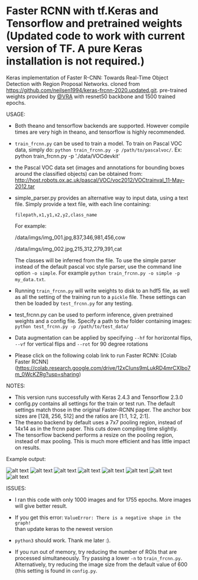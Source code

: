 # Faster RCNN with tf.Keras and Tensorflow and pretrained weights (Updated code to work with current version of TF. A pure Keras installation is not required.)
Keras implementation of Faster R-CNN: Towards Real-Time Object Detection with Region Proposal Networks.
cloned from https://github.com/neilsen1994/keras-frcnn-2020.updated.git.
pre-trained weights provided by [@VRA](https://github.com/vra/keras-frcnn) with resnet50 backbone and 1500 trained epochs.



USAGE:
- Both theano and tensorflow backends are supported. However compile times are very high in theano, and tensorflow is highly recommended.
- `train_frcnn.py` can be used to train a model. To train on Pascal VOC data, simply do:
`python train_frcnn.py -p /path/to/pascalvoc/`. Ex: python train_frcnn.py -p './data/VOCdevkit'
- the Pascal VOC data set (images and annotations for bounding boxes around the classified objects) can be obtained from: http://host.robots.ox.ac.uk/pascal/VOC/voc2012/VOCtrainval_11-May-2012.tar
- simple_parser.py provides an alternative way to input data, using a text file. Simply provide a text file, with each
line containing:

    `filepath,x1,y1,x2,y2,class_name`

    For example:

    /data/imgs/img_001.jpg,837,346,981,456,cow
    
    /data/imgs/img_002.jpg,215,312,279,391,cat

    The classes will be inferred from the file. To use the simple parser instead of the default pascal voc style parser,
    use the command line option `-o simple`. For example `python train_frcnn.py -o simple -p my_data.txt`.

- Running `train_frcnn.py` will write weights to disk to an hdf5 file, as well as all the setting of the training run to a `pickle` file. These
settings can then be loaded by `test_frcnn.py` for any testing.

- test_frcnn.py can be used to perform inference, given pretrained weights and a config file. Specify a path to the folder containing
images:
    `python test_frcnn.py -p /path/to/test_data/`
- Data augmentation can be applied by specifying `--hf` for horizontal flips, `--vf` for vertical flips and `--rot` for 90 degree rotations
- Please click on the following colab link to run Faster RCNN:
[Colab Faster RCNN] (https://colab.research.google.com/drive/12xCIuns9mLukRD4mrCXIbo7m_0WcKZRg?usp=sharing)



NOTES:
- This version runs successfully with Keras 2.4.3 and Tensorflow 2.3.0
- config.py contains all settings for the train or test run. The default settings match those in the original Faster-RCNN
paper. The anchor box sizes are [128, 256, 512] and the ratios are [1:1, 1:2, 2:1].
- The theano backend by default uses a 7x7 pooling region, instead of 14x14 as in the frcnn paper. This cuts down compiling time slightly.
- The tensorflow backend performs a resize on the pooling region, instead of max pooling. This is much more efficient and has little impact on results.


Example output:

![alt text](https://github.com/neilsen1994/keras-frcnn-2020.updated/blob/master/results_imgs-fp-mappen-test/000002.png)
![alt text](https://github.com/neilsen1994/keras-frcnn-2020.updated/blob/master/results_imgs-fp-mappen-test/000004.png)
![alt text](https://github.com/neilsen1994/keras-frcnn-2020.updated/blob/master/results_imgs-fp-mappen-test/000007.png)
![alt text](https://github.com/neilsen1994/keras-frcnn-2020.updated/blob/master/results_imgs-fp-mappen-test/000010.png)
![alt text](https://github.com/neilsen1994/keras-frcnn-2020.updated/blob/master/results_imgs-fp-mappen-test/1.png)
![alt text](https://github.com/neilsen1994/keras-frcnn-2020.updated/blob/master/results_imgs-fp-mappen-test/2.png)
![alt text](https://github.com/neilsen1994/keras-frcnn-2020.updated/blob/master/results_imgs-fp-mappen-test/4.png)
![alt text](https://github.com/neilsen1994/keras-frcnn-2020.updated/blob/master/results_imgs-fp-mappen-test/5.png)

ISSUES:

- I ran this code with only 1000 images and for 1755 epochs. More images will give better result.
- If you get this error:
`ValueError: There is a negative shape in the graph!`    
    than update keras to the newest version

- `python3` should work. Thank me later :).

- If you run out of memory, try reducing the number of ROIs that are processed simultaneously. Try passing a lower `-n` to `train_frcnn.py`. Alternatively, try reducing the image size from the default value of 600 (this setting is found in `config.py`.
